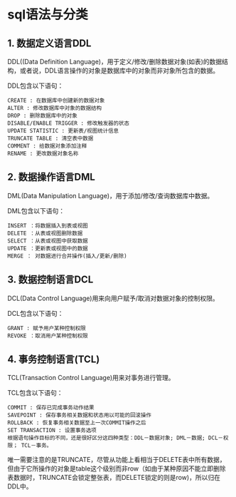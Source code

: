    
# sql语法与分类

## 1. 数据定义语言DDL

DDL((Data Definition Language)，用于定义/修改/删除数据对象(如表)的数据结构，或者说，DDL语言操作的对象是数据库中的对象而非对象所包含的数据。

DDL包含以下语句：
```
CREATE : 在数据库中创建新的数据对象
ALTER : 修改数据库中对象的数据结构
DROP : 删除数据库中的对象
DISABLE/ENABLE TRIGGER : 修改触发器的状态
UPDATE STATISTIC : 更新表/视图统计信息
TRUNCATE TABLE : 清空表中数据
COMMENT : 给数据对象添加注释
RENAME : 更改数据对象名称
```

## 2. 数据操作语言DML

DML(Data Manipulation Language)，用于添加/修改/查询数据库中数据。

DML包含以下语句：
```
INSERT ：将数据插入到表或视图
DELETE ：从表或视图删除数据
SELECT ：从表或视图中获取数据
UPDATE ：更新表或视图中的数据
MERGE ： 对数据进行合并操作(插入/更新/删除)
```


## 3. 数据控制语言DCL

DCL(Data Control Language)用来向用户赋予/取消对数据对象的控制权限。

DCL包含以下语句：
```
GRANT : 赋予用户某种控制权限
REVOKE ：取消用户某种控制权限
```

## 4. 事务控制语言(TCL)



TCL(Transaction Control Language)用来对事务进行管理。

TCL包含以下语句：
```
COMMIT : 保存已完成事务动作结果
SAVEPOINT : 保存事务相关数据和状态用以可能的回滚操作
ROLLBACK : 恢复事务相关数据至上一次COMMIT操作之后
SET TRANSACTION : 设置事务选项
根据语句操作目标的不同，还是很好区分这四种类型：DDL－数据对象; DML－数据; DCL－权限； TCL－事务。
```

唯一需要注意的是TRUNCATE，尽管从功能上看相当于DELETE表中所有数据，但由于它所操作的对象是table这个级别而非row（如由于某种原因不能立即删除表数据时，TRUNCATE会锁定整张表，而DELETE锁定的则是row)，所以归在DDL中。
